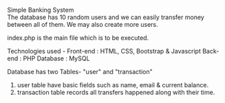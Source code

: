 Simple Banking System  
The database has 10 random users and we can easily transfer money between all of them. We may also create more users.

index.php is the main file which is to be executed.

Technologies used - 
Front-end : HTML, CSS, Bootstrap & Javascript 
Back-end : PHP 
Database : MySQL   

Database has two Tables- "user" and "transaction" 
1. user table have basic fields such as name, email & current balance. 
2. transaction table records all transfers happened along with their time. 
